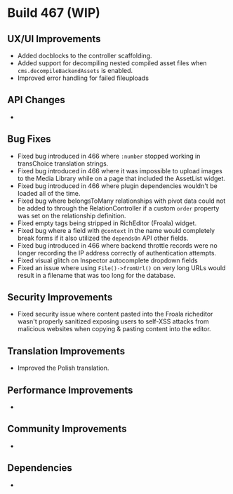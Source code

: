 # Build 467 (WIP)

## UX/UI Improvements
- Added docblocks to the controller scaffolding.
- Added support for decompiling nested compiled asset files when `cms.decompileBackendAssets` is enabled.
- Improved error handling for failed fileuploads

## API Changes
-

## Bug Fixes
- Fixed bug introduced in 466 where `:number` stopped working in transChoice translation strings.
- Fixed bug introduced in 466 where it was impossible to upload images to the Media Library while on a page that included the AssetList widget.
- Fixed bug introduced in 466 where plugin dependencies wouldn't be loaded all of the time.
- Fixed bug where belongsToMany relationships with pivot data could not be added to through the RelationController if a custom `order` property was set on the relationship definition.
- Fixed empty tags being stripped in RichEditor (Froala) widget.
- Fixed bug where a field with `@context` in the name would completely break forms if it also utilized the `dependsOn` API other fields.
- Fixed bug introduced in 466 where backend throttle records were no longer recording the IP address correctly of authentication attempts.
- Fixed visual glitch on Inspector autocomplete dropdown fields
- Fixed an issue where using `File()->fromUrl()` on very long URLs would result in a filename that was too long for the database.

## Security Improvements
- Fixed security issue where content pasted into the Froala richeditor wasn't properly sanitized exposing users to self-XSS attacks from malicious websites when copying & pasting content into the editor.

## Translation Improvements
- Improved the Polish translation.

## Performance Improvements
-

## Community Improvements
-

## Dependencies
-

